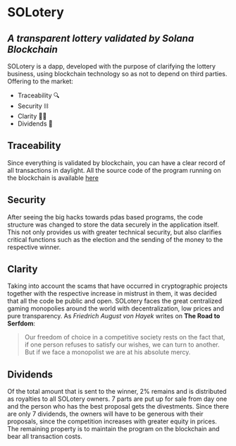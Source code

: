 # SOLotery
## _A transparent lottery validated by Solana Blockchain_

SOLotery is a dapp, developed with the purpose of clarifying the lottery business, using blockchain technology so as not to depend on third parties. Offering to the market:

- Traceability 🔍
- Security ⛓️
- Clarity 👨‍💻
- Dividends 💸

## Traceability

Since everything is validated by blockchain, you can have a clear record of all transactions in daylight. All the source code of the program running on the blockchain is available [here](https://github.com/mateolafalce/SOLotery/blob/main/lib.rs)

## Security

After seeing the big hacks towards pdas based programs, the code structure was changed to store the data securely in the application itself. This not only provides us with greater technical security, but also clarifies critical functions such as the election and the sending of the money to the respective winner.

## Clarity

Taking into account the scams that have occurred in cryptographic projects together with the respective increase in mistrust in them, it was decided that all the code be public and open. SOLotery faces the great centralized gaming monopolies around the world with decentralization, low prices and pure transparency. As _Friedrich August von Hayek_ writes on **The Road to Serfdom**:
> Our freedom of choice in a competitive society rests on the fact that, 
if one person refuses to satisfy our wishes, we can turn to another. 
But if we face a monopolist we are at his absolute mercy.

## Dividends

Of the total amount that is sent to the winner, 2% remains and is distributed as royalties to all SOLotery owners. 7 parts are put up for sale from day one and the person who has the best proposal gets the divestments. Since there are only 7 dividends, the owners will have to be generous with their proposals, since the competition increases with greater equity in prices. The remaining property is to maintain the program on the blockchain and bear all transaction costs.